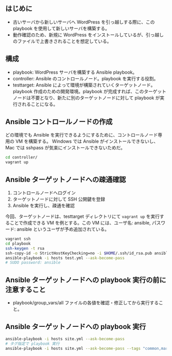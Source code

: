 ## はじめに
- 古いサーバから新しいサーバへ WordPress を引っ越しする際に、この playbook を使用して新しいサーバを構築する。
- 動作確認のため、新規に WordPress をインストールしているが、引っ越しのファイルで上書きされることを想定している。

## 構成
- playbook: WordPress サーバを構築する Ansible playbook。
- controller: Ansible のコントロールノード。playbook を実行する役割。
- testtarget: Ansible によって環境が構築されていくターゲットノード。playbook 作成のための開発環境。playbook が完成すれば、このターゲットノードは不要となり、新たに別のターゲットノードに対して playbook が実行されることになる。

## Ansible コントロールノードの作成
どの環境でも Ansible を実行できるようにするために、コントロールノード専用の VM を構築する。
Windows では Ansible がインストールできないし、Mac では sshpass が気楽にインストールできないためだ。

```bash
cd controller/
vagrant up
```

## Ansible ターゲットノードへの疎通確認
1. コントロールノードへログイン
1. ターゲットノードに対して SSH 公開鍵を登録
1. Ansible を実行し、疎通を確認

今回、ターゲットノードは、testtarget ディレクトリにて `vagrant up` を実行することで作成できる VM を例とする。この VM には、ユーザ名: ansible, パスワード: ansible というユーザが予め追加されている。

```bash
vagrant ssh
cd playbook
ssh-keygen -t rsa
ssh-copy-id -o StrictHostKeyChecking=no -i $HOME/.ssh/id_rsa.pub ansible@@192.168.56.11
ansible-playbook -i hosts test.yml --ask-become-pass
# SUDO password: ansible
```

## Ansible ターゲットノードへの playbook 実行の前に注意すること
- playbook/group_vars/all ファイルの各値を確認・修正してから実行すること。

## Ansible ターゲットノードへの playbook 実行
```bash
ansible-playbook -i hosts site.yml --ask-become-pass
# タグ指定で playbook 実行
ansible-playbook -i hosts site.yml --ask-become-pass --tags "common,mariadb"
```
